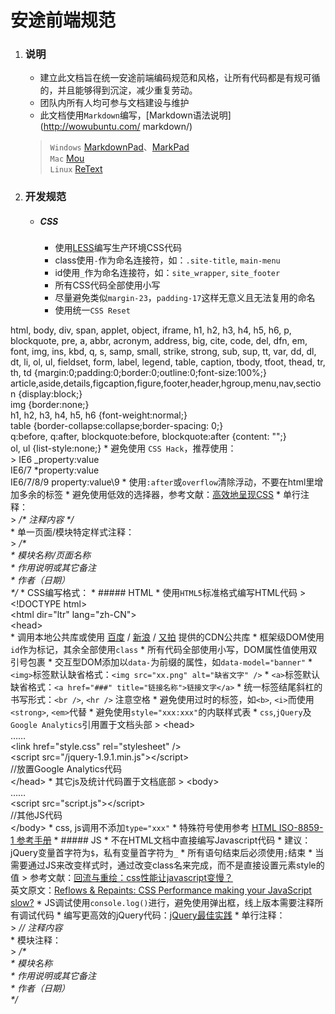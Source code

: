 # 安途前端规范
1. ### 说明
	* 建立此文档旨在统一安途前端编码规范和风格，让所有代码都是有规可循的，并且能够得到沉淀，减少重复劳动。
	* 团队内所有人均可参与文档建设与维护
	* 此文档使用`Markdown`编写，[Markdown语法说明](http://wowubuntu.com/	markdown/)  
	> `Windows` [MarkdownPad](http://markdownpad.com/)、[MarkPad](http://code52.org/DownmarkerWPF/)  
	  `Mac` [Mou](http://mouapp.com/)  
	  `Linux` [ReText](http://sourceforge.net/p/retext/home/ReText/)
1. ### 开发规范
	* ##### CSS
		* 使用[LESS](http://lesscss.net/)编写生产环境CSS代码
		* class使用`-`作为命名连接符，如：`.site-title`, `main-menu`
		* id使用`_`作为命名连接符，如：`site_wrapper`, `site_footer`
		* 所有CSS代码全部使用小写
		* 尽量避免类似`margin-23`，`padding-17`这样无意义且无法复用的命名
		* 使用统一`CSS Reset`
		> 
html, body, div, span, applet, object, iframe, h1, h2, h3, h4, h5, h6, p, blockquote, pre, a, abbr, acronym, address, big, cite, code, del, dfn, em, font, img, ins, kbd, q, s, samp, small, strike, strong, sub, sup, tt, var, dd, dl, dt, li, ol, ul, fieldset, form, label, legend, table, caption, tbody, tfoot, thead, tr, th, td {margin:0;padding:0;border:0;outline:0;font-size:100%;}  
article,aside,details,figcaption,figure,footer,header,hgroup,menu,nav,section {display:block;}  
img {border:none;}  
h1, h2, h3, h4, h5, h6 {font-weight:normal;}  
table {border-collapse:collapse;border-spacing: 0;}  
q:before, q:after, blockquote:before, blockquote:after {content: "";}  
ol, ul {list-style:none;}
		* 避免使用 `CSS Hack`，推荐使用：  
		> IE6 _property:value  
		  IE6/7	 *property:value  
		  IE6/7/8/9	 property:value\9
		* 使用`:after`或`overflow`清除浮动，不要在html里增加多余的标签
		* 避免使用低效的选择器，参考文献：[高效地呈现CSS](http://www.lizhenwen.com/w3c/1034)
		* 单行注释：  
		> _/\* 注释内容 \*/_  
		* 单一页面/模块特定样式注释：  
		> _/\*  
		  \* 模块名称/页面名称  
		  \* 作用说明或其它备注  
		  \* 作者（日期）  
		  \*/_
		* CSS编写格式：
	* ##### HTML
		* 使用`HTML5`标准格式编写HTML代码
		> &lt;!DOCTYPE html&gt;  
		  &lt;html dir="ltr" lang="zh-CN"&gt;  
		  &lt;head&gt;    
		* 调用本地公共库或使用 [百度](http://developer.baidu.com/wiki/index.php?title=docs/cplat/libs) / [新浪](http://lib.sinaapp.com/) / [又拍](http://jscdn.upai.com/) 提供的CDN公共库
		* 框架级DOM使用`id`作为标记，其余全部使用`class`
		* 所有代码全部使用小写，DOM属性值使用双引号包裹
		* 交互型DOM添加以`data-`为前缀的属性，如`data-model="banner"`
		* `<img>`标签默认缺省格式：`<img src="xx.png" alt="缺省文字" />`
		* `<a>`标签默认缺省格式：`<a href="###" title="链接名称">链接文字</a>`
		* 统一标签结尾斜杠的书写形式：`<br />`, `<hr />` 注意空格
		* 避免使用过时的标签，如`<b>`, `<i>`而使用`<strong>`, `<em>`代替
		* 避免使用`style="xxx:xxx"`的内联样式表
		* `css`,`jQuery`及`Google Analytics`引用置于文档头部
		> &lt;head&gt;  
		  ……  
		  &lt;link href="style.css" rel="stylesheet" /&gt;  
		  &lt;script src="/jquery-1.9.1.min.js"&gt;&lt;/script&gt;  
		  //放置Google Analytics代码  
		  &lt;/head&gt;
		* 其它js及统计代码置于文档底部
		> &lt;body&gt;  
		  ……  
		  &lt;script src="script.js"&gt;&lt;/script&gt;  
		  //其他JS代码  
		  &lt;/body&gt;
		* css, js调用不添加`type="xxx"`
		* 特殊符号使用参考 [HTML ISO-8859-1 参考手册](http://www.w3school.com.cn/tags/html_ref_entities.html)
	* ##### JS
		* 不在HTML文档中直接编写Javascript代码
		* 建议：jQuery变量首字符为`$`，私有变量首字符为`_`
		* 所有语句结束后必须使用`;`结束
		* 当需要通过JS来改变样式时，通过改变class名来完成，而不是直接设置元素style的值
		> 参考文献：[回流与重绘：css性能让javascript变慢？](http://www.zhangxinxu.com/wordpress/?p=600)  
		  英文原文：[Reflows & Repaints: CSS Performance making your JavaScript slow?](http://www.stubbornella.org/content/2009/03/27/reflows-repaints-css-performance-making-your-javascript-slow/)
		* JS调试使用`console.log()`进行，避免使用弹出框，线上版本需要注释所有调试代码
		* 编写更高效的jQuery代码：[jQuery最佳实践](http://www.ruanyifeng.com/blog/2011/08/jquery_best_practices.html)
		* 单行注释：  
		> _// 注释内容_  
		* 模块注释：  
		> _/\*  
		  \* 模块名称  
		  \* 作用说明或其它备注  
		  \* 作者（日期）  
		  \*/_
